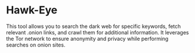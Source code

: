 # Hawk-Eye
This tool allows you to search the dark web for specific keywords, fetch relevant .onion links, and crawl them for additional information. It leverages the Tor network to ensure anonymity and privacy while performing searches on onion sites. 
